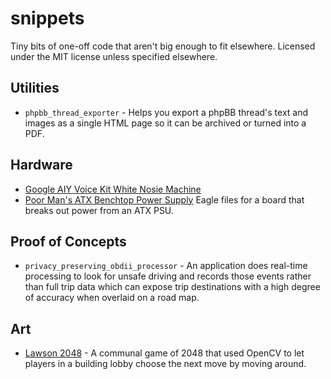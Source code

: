 # snippets

Tiny bits of one-off code that aren't big enough to fit elsewhere. Licensed under the MIT license unless specified elsewhere.

## Utilities

* `phpbb_thread_exporter` - Helps you export a phpBB thread's text and images as a single HTML page so it can be archived or turned into a PDF.

## Hardware

* [Google AIY Voice Kit White Nosie Machine](aiy_white_noise_machine/)
* [Poor Man's ATX Benchtop Power Supply](poor_mans_atx_benchtop_power_supply) Eagle files for a board that breaks out power from an ATX PSU.

## Proof of Concepts

* `privacy_preserving_obdii_processor` - An application does real-time processing to look for unsafe driving and records those
    events rather than full trip data which can expose trip destinations with a high degree
    of accuracy when overlaid on a road map.

## Art

* [Lawson 2048](lawson2048/) - A communal game of 2048 that used OpenCV to let players in a building lobby choose the next move by moving around.